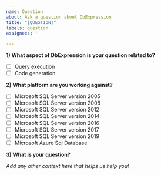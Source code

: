 ```yaml
---
name: Question
about: Ask a question about DbExpression
title: "[QUESTION]"
labels: question
assignees: ''

---
```


**1) What aspect of DbExpression is your question related to?**

- [ ] Query execution
- [ ] Code generation

**2) What platform are you working against?**

- [ ] Microsoft SQL Server version 2005
- [ ] Microsoft SQL Server version 2008
- [ ] Microsoft SQL Server version 2012
- [ ] Microsoft SQL Server version 2014
- [ ] Microsoft SQL Server version 2016
- [ ] Microsoft SQL Server version 2017
- [ ] Microsoft SQL Server version 2019
- [ ] Microsoft Azure Sql Database

**3) What is your question?**

_Add any other context here that helps us help you!_